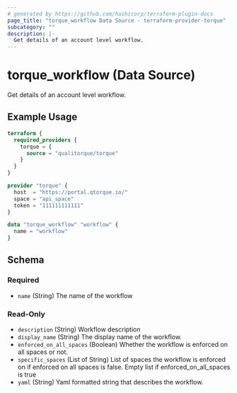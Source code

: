 ```yaml
---
# generated by https://github.com/hashicorp/terraform-plugin-docs
page_title: "torque_workflow Data Source - terraform-provider-torque"
subcategory: ""
description: |-
  Get details of an account level workflow.
---
```


# torque_workflow (Data Source)

Get details of an account level workflow.

## Example Usage

```terraform
terraform {
  required_providers {
    torque = {
      source = "qualitorque/torque"
    }
  }
}

provider "torque" {
  host  = "https://portal.qtorque.io/"
  space = "api_space"
  token = "111111111111"
}

data "torque_workflow" "workflow" {
  name = "workflow"
}
```

<!-- schema generated by tfplugindocs -->
## Schema

### Required

- `name` (String) The name of the workflow

### Read-Only

- `description` (String) Workflow description
- `display_name` (String) The display name of the workflow.
- `enforced_on_all_spaces` (Boolean) Whether the workflow is enforced on all spaces or not.
- `specific_spaces` (List of String) List of spaces the workflow is enforced on if enforced on all spaces is false. Empty list if enforced_on_all_spaces is true
- `yaml` (String) Yaml formatted string that describes the workflow.
